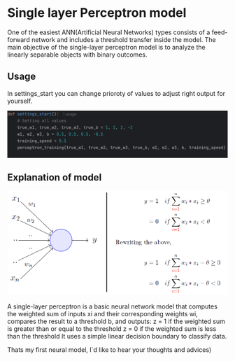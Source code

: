 # Single layer Perceptron model
One of the easiest ANN(Artificial Neural Networks) types consists of a feed-forward network and includes a threshold transfer inside the model. The main objective of the single-layer perceptron model is to analyze the linearly separable objects with binary outcomes.

## Usage
In settings_start you can change prioroty of values to adjust right output for yourself.

![function](perc_values.png)

## Explanation of model
![theory](explanation.png)

A single-layer perceptron is a basic neural network model that computes the weighted sum of inputs xi and their corresponding weights wi, compares the result to a threshold b, and outputs:
z = 1 if the weighted sum is greater than or equal to the threshold
z = 0 if the weighted sum is less than the threshold
It uses a simple linear decision boundary to classify data.

Thats my first neural model, I`d like to hear your thoughts and advices)

